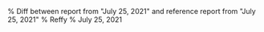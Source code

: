 % Diff between report from "July 25, 2021" and reference report from "July 25, 2021"
% Reffy
% July 25, 2021

